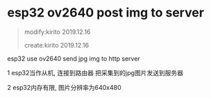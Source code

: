 # esp32 ov2640 post img to server

>modify:kirito 2019.12.16
>
>create:kirito 2019.12.16

esp32 use ov2640 send jpg img to http server

1 esp32当作从机, 连接到路由器 把采集到的jpg图片发送到服务器

2 esp32内存有限, 图片分辨率为640x480

